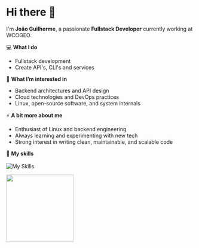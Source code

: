 # Hi there 👋

I'm **João Guilherme**, a passionate **Fullstack Developer** currently working at WCOGEO.  
<!--My main stack is **Go** and **React**, i also know python.-->  

💻 **What I do**  
- Fullstack development
- Create API's, CLI's and services <!--in Go-->

🌱 **What I’m interested in**  
- Backend architectures and API design  
- Cloud technologies and DevOps practices  
- Linux, open-source software, and system internals

⚡ **A bit more about me**  
- Enthusiast of Linux and backend engineering  
- Always learning and experimenting with new tech  
- Strong interest in writing clean, maintainable, and scalable code    

🚀 **My skills**<br><br>
![My Skills](https://go-skill-icons.vercel.app/api/icons?i=aws,ts,react,python,postgresql,docker,linux,go,cs,dotnet,sqlserver&perline=4)

<a href="https://github.com/JoaoGuilherme2909" title="Github stats de joao guilherme dos santos">
  <img height="180em" src="https://github-readme-stats.vercel.app/api?username=JoaoGuilherme2909&theme=dracula&show_icons=true" />
</a>
